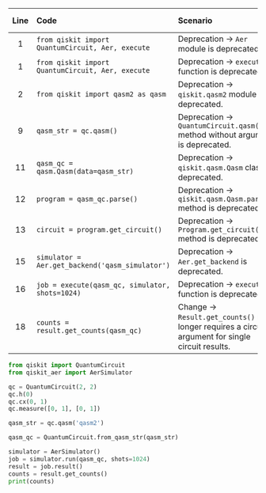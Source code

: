 | Line | Code | Scenario | Scenario Id | Reference | Artifact | Refactoring |
| :--: | :--- | :------- | :--------- | :-------: | :------- | :---------- |
| 1 | `from qiskit import QuantumCircuit, Aer, execute` | Deprecation -> `Aer` module is deprecated. | * | internal | `Aer` | `from qiskit_aer import AerSimulator` |
| 1 | `from qiskit import QuantumCircuit, Aer, execute` | Deprecation -> `execute` function is deprecated. | * | internal | `execute` | (removed, replaced by `backend.run()`) |
| 2 | `from qiskit import qasm2 as qasm` | Deprecation -> `qiskit.qasm2` module is deprecated. | * | internal | `qiskit.qasm2` | (module removed) |
| 9 | `qasm_str = qc.qasm()` | Deprecation -> `QuantumCircuit.qasm()` method without argument is deprecated. | * | internal | `qc.qasm()` | `qasm_str = qc.qasm('qasm2')` |
| 11 | `qasm_qc = qasm.Qasm(data=qasm_str)` | Deprecation -> `qiskit.qasm.Qasm` class is deprecated. | * | internal | `qasm.Qasm` | `qasm_qc = QuantumCircuit.from_qasm_str(qasm_str)` |
| 12 | `program = qasm_qc.parse()` | Deprecation -> `qiskit.qasm.Qasm.parse()` method is deprecated. | * | internal | `qasm_qc.parse()` | (removed) |
| 13 | `circuit = program.get_circuit()` | Deprecation -> `Program.get_circuit()` method is deprecated. | * | internal | `program.get_circuit()` | (removed) |
| 15 | `simulator = Aer.get_backend('qasm_simulator')` | Deprecation -> `Aer.get_backend` is deprecated. | * | internal | `Aer.get_backend` | `simulator = AerSimulator()` |
| 16 | `job = execute(qasm_qc, simulator, shots=1024)` | Deprecation -> `execute` function is deprecated. | * | internal | `execute` | `job = simulator.run(qasm_qc, shots=1024)` |
| 18 | `counts = result.get_counts(qasm_qc)` | Change -> `Result.get_counts()` no longer requires a circuit argument for single circuit results. | * | internal | `result.get_counts(qasm_qc)` | `counts = result.get_counts()` |


```python
from qiskit import QuantumCircuit
from qiskit_aer import AerSimulator

qc = QuantumCircuit(2, 2)
qc.h(0)
qc.cx(0, 1)
qc.measure([0, 1], [0, 1])

qasm_str = qc.qasm('qasm2')

qasm_qc = QuantumCircuit.from_qasm_str(qasm_str)

simulator = AerSimulator()
job = simulator.run(qasm_qc, shots=1024)
result = job.result()
counts = result.get_counts()
print(counts)
```